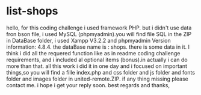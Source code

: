 # list-shops
hello,
for this coding challenge i used framework PHP.
but i didn't use data fron bson file, i used MySQL (phpmyadmin).you will find file SQL in the ZIP in DataBase folder, i used Xampp V3.2.2 
and phpmyadmin Version information: 4.8.4. the dataBase name is : shops. there is some data in it.
I think i did all the requered function like as in readme coding challenge requirements, and i included al optional items (bonus).in actually i can do more than that. all this work i did it in one day and i focused on important things,so you will find a fille index.php and css folder and js folder and fonts folder and images folder in united-remote.ZIP. if any thing missing please contact me.
i hope i get your reply soon.
best regards and thanks,

